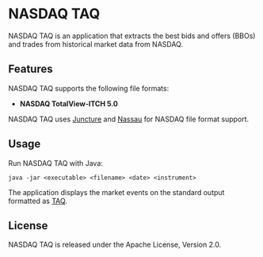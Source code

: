 NASDAQ TAQ
==========

NASDAQ TAQ is an application that extracts the best bids and offers (BBOs) and
trades from historical market data from NASDAQ.


Features
--------

NASDAQ TAQ supports the following file formats:

- **NASDAQ TotalView-ITCH 5.0**

NASDAQ TAQ uses [Juncture][] and [Nassau][] for NASDAQ file format support.

  [Juncture]: https://github.com/paritytrading/juncture
  [Nassau]:   https://github.com/paritytrading/nassau


Usage
-----

Run NASDAQ TAQ with Java:

    java -jar <executable> <filename> <date> <instrument>

The application displays the market events on the standard output formatted as
[TAQ][].

  [TAQ]: https://github.com/paritytrading/parity/blob/master/parity-file/doc/TAQ.md


License
-------

NASDAQ TAQ is released under the Apache License, Version 2.0.
